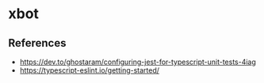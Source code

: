 # xbot

## References
- https://dev.to/ghostaram/configuring-jest-for-typescript-unit-tests-4iag
- https://typescript-eslint.io/getting-started/